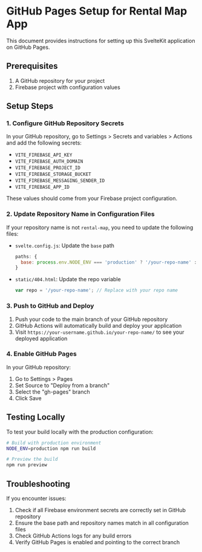 # GitHub Pages Setup for Rental Map App

This document provides instructions for setting up this SvelteKit application on GitHub Pages.

## Prerequisites

1. A GitHub repository for your project
2. Firebase project with configuration values

## Setup Steps

### 1. Configure GitHub Repository Secrets

In your GitHub repository, go to Settings > Secrets and variables > Actions and add the following secrets:

- `VITE_FIREBASE_API_KEY`
- `VITE_FIREBASE_AUTH_DOMAIN`
- `VITE_FIREBASE_PROJECT_ID`
- `VITE_FIREBASE_STORAGE_BUCKET`
- `VITE_FIREBASE_MESSAGING_SENDER_ID`
- `VITE_FIREBASE_APP_ID`

These values should come from your Firebase project configuration.

### 2. Update Repository Name in Configuration Files

If your repository name is not `rental-map`, you need to update the following files:

- `svelte.config.js`: Update the `base` path
  ```js
  paths: {
    base: process.env.NODE_ENV === 'production' ? '/your-repo-name' : ''
  }
  ```

- `static/404.html`: Update the repo variable
  ```js
  var repo = '/your-repo-name'; // Replace with your repo name
  ```

### 3. Push to GitHub and Deploy

1. Push your code to the main branch of your GitHub repository
2. GitHub Actions will automatically build and deploy your application
3. Visit `https://your-username.github.io/your-repo-name/` to see your deployed application

### 4. Enable GitHub Pages

In your GitHub repository:

1. Go to Settings > Pages
2. Set Source to "Deploy from a branch"
3. Select the "gh-pages" branch
4. Click Save

## Testing Locally

To test your build locally with the production configuration:

```bash
# Build with production environment
NODE_ENV=production npm run build

# Preview the build
npm run preview
```

## Troubleshooting

If you encounter issues:

1. Check if all Firebase environment secrets are correctly set in GitHub repository
2. Ensure the base path and repository names match in all configuration files
3. Check GitHub Actions logs for any build errors
4. Verify GitHub Pages is enabled and pointing to the correct branch 